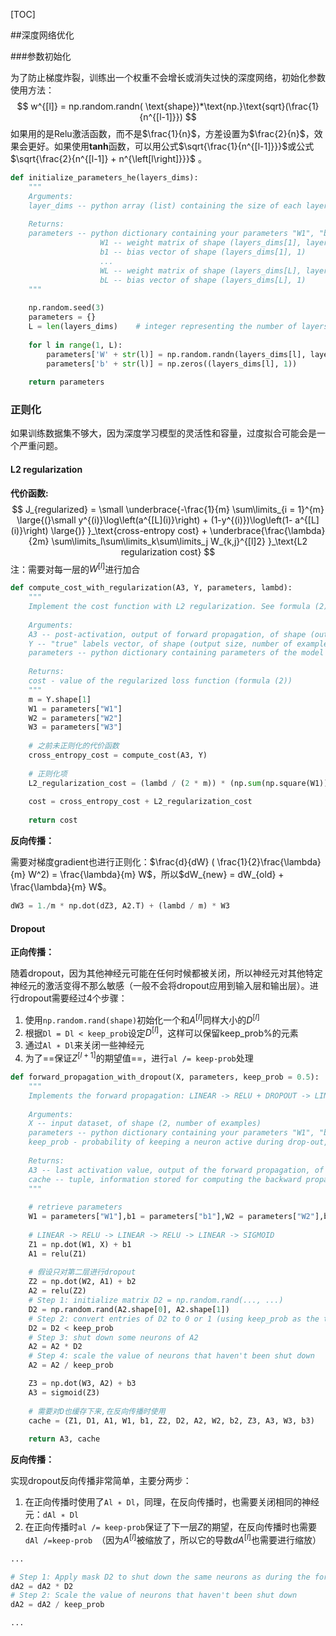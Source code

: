 [TOC]

##深度网络优化

###参数初始化

为了防止梯度炸裂，训练出一个权重不会增长或消失过快的深度网络，初始化参数使用方法：
$$
w^{[l]} = np.random.randn( \text{shape})*\text{np.}\text{sqrt}(\frac{1}{n^{[l-1]}})
$$
如果用的是Relu激活函数，而不是$\frac{1}{n}$，方差设置为$\frac{2}{n}$，效果会更好。如果使用**tanh**函数，可以用公式$\sqrt{\frac{1}{n^{[l-1]}}}$或公式$\sqrt{\frac{2}{n^{[l-1]} + n^{\left[l\right]}}}$ 。

```python
def initialize_parameters_he(layers_dims):
    """
    Arguments:
    layer_dims -- python array (list) containing the size of each layer.
    
    Returns:
    parameters -- python dictionary containing your parameters "W1", "b1", ..., "WL", "bL":
                    W1 -- weight matrix of shape (layers_dims[1], layers_dims[0])
                    b1 -- bias vector of shape (layers_dims[1], 1)
                    ...
                    WL -- weight matrix of shape (layers_dims[L], layers_dims[L-1])
                    bL -- bias vector of shape (layers_dims[L], 1)
    """
    
    np.random.seed(3)
    parameters = {}
    L = len(layers_dims)    # integer representing the number of layers
     
    for l in range(1, L):
        parameters['W' + str(l)] = np.random.randn(layers_dims[l], layers_dims[l - 1]) * np.sqrt(2 / layers_dims[l - 1])
        parameters['b' + str(l)] = np.zeros((layers_dims[l], 1))
        
    return parameters
```

### 正则化

如果训练数据集不够大，因为深度学习模型的灵活性和容量，过度拟合可能会是一个严重问题。

#### L2 regularization

**代价函数:**
$$
J_{regularized} = \small \underbrace{-\frac{1}{m} \sum\limits_{i = 1}^{m} \large{(}\small y^{(i)}\log\left(a^{[L](i)}\right) + (1-y^{(i)})\log\left(1- a^{[L](i)}\right) \large{)} }_\text{cross-entropy cost} + \underbrace{\frac{\lambda}{2m} \sum\limits_l\sum\limits_k\sum\limits_j W_{k,j}^{[l]2} }_\text{L2 regularization cost}
$$
注：需要对每一层的$W^{[l]}$进行加合

```python
def compute_cost_with_regularization(A3, Y, parameters, lambd):
    """
    Implement the cost function with L2 regularization. See formula (2) above.
    
    Arguments:
    A3 -- post-activation, output of forward propagation, of shape (output size, number of examples)
    Y -- "true" labels vector, of shape (output size, number of examples)
    parameters -- python dictionary containing parameters of the model
    
    Returns:
    cost - value of the regularized loss function (formula (2))
    """
    m = Y.shape[1]
    W1 = parameters["W1"]
    W2 = parameters["W2"]
    W3 = parameters["W3"]
    
    # 之前未正则化的代价函数
    cross_entropy_cost = compute_cost(A3, Y)  
    
    # 正则化项
    L2_regularization_cost = (lambd / (2 * m)) * (np.sum(np.square(W1)) + np.sum(np.square(W2)) + np.sum(np.square(W3)))
    
    cost = cross_entropy_cost + L2_regularization_cost
    
    return cost
```

**反向传播：**

需要对梯度gradient也进行正则化：$\frac{d}{dW} ( \frac{1}{2}\frac{\lambda}{m}  W^2) = \frac{\lambda}{m} W$，所以$dW_{new} = dW_{old} + \frac{\lambda}{m} W$。

```python
dW3 = 1./m * np.dot(dZ3, A2.T) + (lambd / m) * W3
```

#### Dropout

**正向传播：**

随着dropout，因为其他神经元可能在任何时候都被关闭，所以神经元对其他特定神经元的激活变得不那么敏感（一般不会将dropout应用到输入层和输出层）。进行dropout需要经过4个步骤：

1. 使用`np.random.rand(shape)`初始化一个和$A^{[l]}$同样大小的$D^{[l]}$
2. 根据`Dl = Dl < keep_prob`设定$D^{[l]}$，这样可以保留keep_prob%的元素
3. 通过`Al ∗ Dl`来关闭一些神经元
4. 为了==保证$Z^{[l+1]}$的期望值==，进行`al /= keep-prob`处理

```python
def forward_propagation_with_dropout(X, parameters, keep_prob = 0.5):
    """
    Implements the forward propagation: LINEAR -> RELU + DROPOUT -> LINEAR -> RELU + DROPOUT -> LINEAR -> SIGMOID.
    
    Arguments:
    X -- input dataset, of shape (2, number of examples)
    parameters -- python dictionary containing your parameters "W1", "b1", "W2", "b2", "W3", "b3"
    keep_prob - probability of keeping a neuron active during drop-out, scalar
    
    Returns:
    A3 -- last activation value, output of the forward propagation, of shape (1,1)
    cache -- tuple, information stored for computing the backward propagation
    """
    
    # retrieve parameters
    W1 = parameters["W1"],b1 = parameters["b1"],W2 = parameters["W2"],b2 = parameters["b2"],W3 = parameters["W3"],b3 = parameters["b3"]
    
    # LINEAR -> RELU -> LINEAR -> RELU -> LINEAR -> SIGMOID
    Z1 = np.dot(W1, X) + b1
    A1 = relu(Z1)
    
    # 假设只对第二层进行dropout
    Z2 = np.dot(W2, A1) + b2
    A2 = relu(Z2)
    # Step 1: initialize matrix D2 = np.random.rand(..., ...)
    D2 = np.random.rand(A2.shape[0], A2.shape[1]) 
    # Step 2: convert entries of D2 to 0 or 1 (using keep_prob as the threshold)
    D2 = D2 < keep_prob   
    # Step 3: shut down some neurons of A2
    A2 = A2 * D2       
    # Step 4: scale the value of neurons that haven't been shut down
    A2 = A2 / keep_prob                                         

    Z3 = np.dot(W3, A2) + b3
    A3 = sigmoid(Z3)
    
    # 需要对D也缓存下来,在反向传播时使用
    cache = (Z1, D1, A1, W1, b1, Z2, D2, A2, W2, b2, Z3, A3, W3, b3)
    
    return A3, cache
```

**反向传播：**

实现dropout反向传播非常简单，主要分两步：

1. 在正向传播时使用了`Al ∗ Dl`，同理，在反向传播时，也需要关闭相同的神经元：`dAl ∗ Dl`
2. 在正向传播时`al /= keep-prob`保证了下一层$Z$的期望，在反向传播时也需要`dAl /=keep-prob `（因为$A^{[l]}$被缩放了，所以它的导数$dA^{[l]}$也需要进行缩放）

```python
...

# Step 1: Apply mask D2 to shut down the same neurons as during the forward propagation
dA2 = dA2 * D2  
# Step 2: Scale the value of neurons that haven't been shut down
dA2 = dA2 / keep_prob   

...
```

